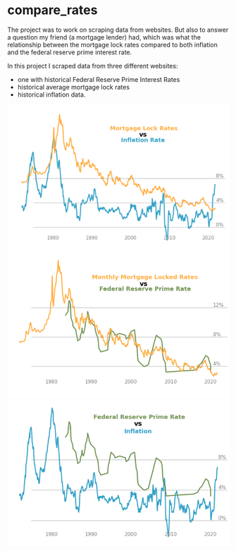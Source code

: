 # compare_rates

The project was to work on scraping data from websites.  But also to answer a question my friend (a mortgage lender) had, which was what the relationship between the mortgage lock rates compared to both inflation and the federal reserve prime interest rate.

In this project I scraped data from three different websites:
- one with historical Federal Reserve Prime Interest Rates
- historical average mortgage lock rates
- historical inflation data.

![Mortgage Vs Inflation](https://github.com/Prmurray/compare_rates/blob/main/i_v_m.png?raw=true)
![Mortgage Vs Fed](https://github.com/Prmurray/compare_rates/blob/main/Mortgage%20v%20Reserve.png?raw=true)
![Fed Vs Inflation](https://github.com/Prmurray/compare_rates/blob/main/Reserve%20v%20Inflation.png?raw=true)

